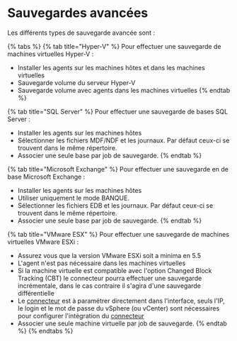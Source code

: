 # Sauvegardes avancées

Les différents types de sauvegarde avancée sont :

{% tabs %}
{% tab title="Hyper-V" %}
Pour effectuer une sauvegarde de machines virtuelles Hyper-V :&#x20;

* Installer les agents sur les machines hôtes et dans les machines virtuelles
* Sauvegarde volume du serveur Hyper-V
* Sauvegarde volume avec agents dans les machines virtuelles
{% endtab %}

{% tab title="SQL Server" %}
Pour effectuer une sauvegarde de bases SQL Server :&#x20;

* Installer les agents sur les machines hôtes
* Sélectionner les fichiers MDF/NDF et les journaux. Par défaut ceux-ci se trouvent dans le même répertoire.
* Associer une seule base par job de sauvegarde.
{% endtab %}

{% tab title="Microsoft Exchange" %}
Pour effectuer une sauvegarde en de base Microsoft Exchange :&#x20;

* Installer les agents sur les machines hôtes
* Utiliser uniquement le mode BANQUE.
* Sélectionner les fichiers EDB et les journaux. Par défaut ceux-ci se trouvent dans le même répertoire.
* &#x20;Associer une seule base par job de sauvegarde.
{% endtab %}

{% tab title="VMware ESX" %}
Pour effectuer une sauvegarde de machines virtuelles VMware ESXi :&#x20;

* Assurez vous que la version VMware ESXi soit a minima en 5.5
* L'agent n'est pas nécessaire dans les machines virtuelles
* Si la machine virtuelle est compatible avec l'option Changed Block Tracking (CBT) le connecteur pourra effectuer une sauvegarde incrémentale, dans le cas contraire il s'agira d'une sauvegarde différentielle
* Le [connecteur](https://docs.yoobackup.fr/\~/edit/drafts/-LZZqqmegTeaDH7RMDwR/installation/installation-des-agents-de-sauvegarde/configuration-connecteur-vmware) est à paramétrer directement dans l'interface, seuls l'IP, le login et le mot de passe du vSphere (ou vCenter) sont nécessaires pour configurer l'intégration du [connecteur](https://docs.yoobackup.fr/\~/edit/drafts/-LZZqqmegTeaDH7RMDwR/installation/installation-des-agents-de-sauvegarde/configuration-connecteur-vmware)
* &#x20;Associer une seule machine virtuelle par job de sauvegarde.
{% endtab %}
{% endtabs %}
